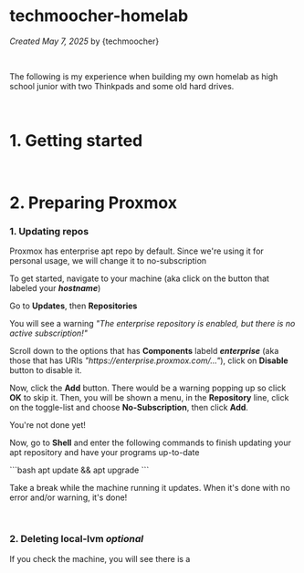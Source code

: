 # techmoocher-homelab
<p><i>Created May 7, 2025</i> by {techmoocher}</p>
<br>
<p>The following is my experience when building my own homelab as high school junior with two Thinkpads and some old hard drives.</p>
<br>
<h1>1. Getting started</h1>


<br>
<h1>2. Preparing Proxmox</h1>
<h3>1. Updating repos</h3>
<p>Proxmox has enterprise apt repo by default. Since we're using it for personal usage, we will change it to no-subscription</p>
<p>To get started, navigate to your machine (aka click on the button that labeled your <b><i>hostname</i></b>)</p>
<p>Go to <b>Updates</b>, then <b>Repositories</b></p>
<p>You will see a warning <i>"The enterprise repository is enabled, but there is no active subscription!"</i></p>
<p>Scroll down to the options that has <b>Components</b> labeld <b><i>enterprise</i></b> (aka those that has URIs <i>"https://enterprise.proxmox.com/..."</i>), click on <b>Disable</b> button to disable it.</p>
<p>Now, click the <b>Add</b> button. There would be a warning popping up so click <b>OK</b> to skip it. Then, you will be shown a menu, in the <b>Repository</b> line, click on the toggle-list and choose <b>No-Subscription</b>, then click <b>Add</b>.</p>
<p>You're not done yet!</p>
<p>Now, go to <b>Shell</b> and enter the following commands to finish updating your apt repository and have your programs up-to-date</p>
```bash
apt update && apt upgrade
```
<p>Take a break while the machine running it updates. When it's done with no error and/or warning, it's done!</p>

<br>
<h3>2. Deleting local-lvm <i>optional</i></h3>
<p>If you check the machine, you will see there is a </p>
